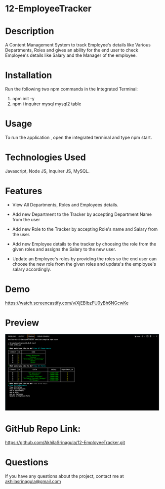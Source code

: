 # 12-EmployeeTracker

# Description

A Content Management System to track Employee's details like Various Departments, Roles and gives an ability for the end user to check Employee's details like Salary and the Manager of the employee.

# Installation

Run the following two npm commands in the Integrated Terminal:
  1. npm init -y
  2. npm i inquirer mysql mysql2 table 

# Usage

To run the application , open the integrated terminal and type npm start.

# Technologies Used

Javascript, Node JS, Inquirer JS, MySQL.

# Features

* View All Departments, Roles and Employees details.
* Add new Department to the Tracker by accepting Department Name from the user
* Add new Role to the Tracker by accepting Role's name and Salary from the user.
* Add new Employee details to the tracker by choosing the role from the given roles and assigns the Salary to the new user.

* Update an Employee's roles by providing the roles so the end user can choose the new role from the given roles and update's the employee's salary accordingly.

# Demo
https://watch.screencastify.com/v/XjEBIbzFU0yBh6NGcwKe

# Preview
![View](Preview.png)


# GitHub Repo Link:

https://github.com/AkhilaSrinagula/12-EmployeeTracker.git

# Questions

If you have any questions about the project, contact me at akhilasrinagula@gmail.com


